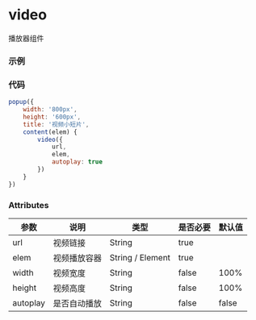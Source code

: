# video
播放器组件

### 示例

<v-demo />


### 代码

``` javascript
popup({
    width: '800px',
    height: '600px',
    title: '视频小短片',
    content(elem) {
        video({
            url,
            elem,
            autoplay: true
        })
    }
})
```

### Attributes

| 参数 | 说明 | 类型 | 是否必要 | 默认值 |
| ---  | ---  | ---  |   ---   |  ---  |
| url | 视频链接 | String | true |  |
| elem | 视频播放容器 | String / Element | true |  |
| width | 视频宽度 | String | false | 100% |
| height | 视频高度 | String | false | 100% |
| autoplay | 是否自动播放 | String | false | false |
